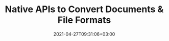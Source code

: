 ---
############################# Static ############################
layout: "product"
date: 2021-04-27T09:31:06+03:00
draft: false

############################# Head ############################
head_title: ".NET & Java Document Conversion Library | Convert 100+ File Formats"
head_description: "Document Conversion APIs native to C# .NET & Java. Convert documents to & from 100+ formats with high-quality output. Batch convert with progress report."

############################# Header ############################
title: "Native APIs to Convert Documents & File Formats"
description: "Build native .NET & Java applications to convert between 100+ document formats to boost productivity via enhanced workflow and flexibility."

############################# APIs ###############################
apis:
  enable: true

  api:
    # api loop
    - title: "GroupDocs.Conversion High Code APIs Include"
      
      api_product:
        # api_product loop
        - link: "https://products.groupdocs.com/conversion/net/"
          img_alt: "GroupDocs.Conversion for .NET"
          image: "https://www.groupdocs.cloud/templates/groupdocs/images/product-logos/groupdocs-conversion-net.png"
          product: "GroupDocs.Conversion for"
          platform: ".NET"
          content: "Native .NET APIs for Windows Forms, ASP.NET, WPF, WCF & other .NET based applications."

        # api_product loop
        - link: "https://products.groupdocs.com/conversion/java/"
          img_alt: "GroupDocs.Conversion for Java"
          image: "https://www.groupdocs.cloud/templates/groupdocs/images/product-logos/groupdocs-conversion-java.png"
          product: "GroupDocs.Conversion for"
          platform: "Java"
          content: "Native Java APIs for the Desktop, Web & other Java SE or EE based applications."

############################# Back to top ###############################
back_to_top:
  enable: true
---